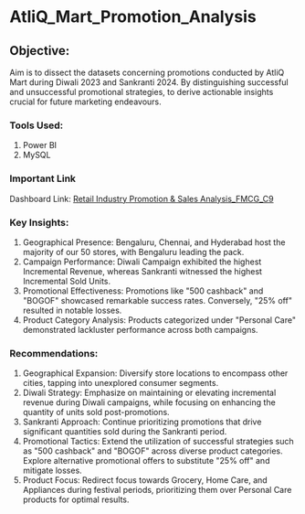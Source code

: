 # AtliQ_Mart_Promotion_Analysis
## Objective: ##
Aim is to dissect the datasets concerning promotions conducted by AtliQ Mart during Diwali 2023 and Sankranti 2024. By distinguishing successful and unsuccessful promotional strategies, to derive actionable insights crucial for future marketing endeavours.

### Tools Used: ###
1. Power BI
2. MySQL


### Important Link ### 
Dashboard Link: [Retail Industry Promotion & Sales Analysis_FMCG_C9](https://app.powerbi.com/view?r=eyJrIjoiZmM0NmEwYTUtNTUwMS00YTEzLWJhNWUtZGI1ZGMyODlkNjc4IiwidCI6ImM2ZTU0OWIzLTVmNDUtNDAzMi1hYWU5LWQ0MjQ0ZGM1YjJjNCJ9)


### Key Insights: ###
1. 	Geographical Presence: Bengaluru, Chennai, and Hyderabad host the majority of our 50 stores, with Bengaluru leading the pack.
2.  Campaign Performance: Diwali Campaign exhibited the highest Incremental Revenue, whereas Sankranti witnessed the highest Incremental Sold Units.
3. 	Promotional Effectiveness: Promotions like "500 cashback" and "BOGOF" showcased remarkable success rates. Conversely, "25% off" resulted in notable losses.
4.  Product Category Analysis: Products categorized under "Personal Care" demonstrated lackluster performance across both campaigns.


### Recommendations: ###
1.	Geographical Expansion: Diversify store locations to encompass other cities, tapping into unexplored consumer segments.
2.	Diwali Strategy: Emphasize on maintaining or elevating incremental revenue during Diwali campaigns, while focusing on enhancing the quantity of units sold post-promotions.
3.	Sankranti Approach: Continue prioritizing promotions that drive significant quantities sold during the Sankranti period.
4.	Promotional Tactics: Extend the utilization of successful strategies such as "500 cashback" and "BOGOF" across diverse product categories. Explore alternative promotional offers to substitute "25% off" and mitigate losses.
5.	Product Focus: Redirect focus towards Grocery, Home Care, and Appliances during festival periods, prioritizing them over Personal Care products for optimal results.





